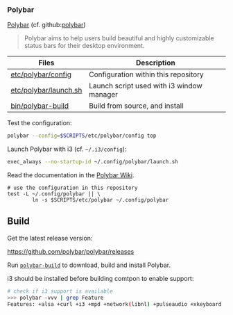 ### Polybar

[Polybar][0] (cf. github:[polybar][1])

> Polybar aims to help users build beautiful and highly customizable status 
> bars for their desktop environment.

Files                      | Description
---------------------------|---------------------------
[etc/polybar/config][3]    | Configuration within this repository
[etc/polybar/launch.sh][4] | Launch script used with i3 window manager
[bin/polybar-build][5]     | Build from source, and install

Test the configuration:

```bash
polybar --config=$SCRIPTS/etc/polybar/config top
```

Launch Polybar with i3 (cf. `~/.i3/config`):

```bash
exec_always --no-startup-id ~/.config/polybar/launch.sh
```

Read the documentation in the [Polybar Wiki][2].

```
# use the configuration in this repository
test -L ~/.config/polybar || \
        ln -s $SCRIPTS/etc/polybar ~/.config/polybar
```

## Build

Get the latest release version:

<https://github.com/polybar/polybar/releases>

Run [`polybar-build`][5] to download, build and install Polybar.

i3 should be installed before building comtpon to enable support:

```bash
# check if i3 support is available
>>> polybar -vvv | grep Feature
Features: +alsa +curl +i3 +mpd +network(libnl) +pulseaudio +xkeyboard
```

[0]: https://polybar.github.io/
[1]: https://github.com/jaagr/polybar
[2]: https://github.com/jaagr/polybar/wiki
[3]: config
[4]: launch.sh
[5]: ../../bin/polybar-build
